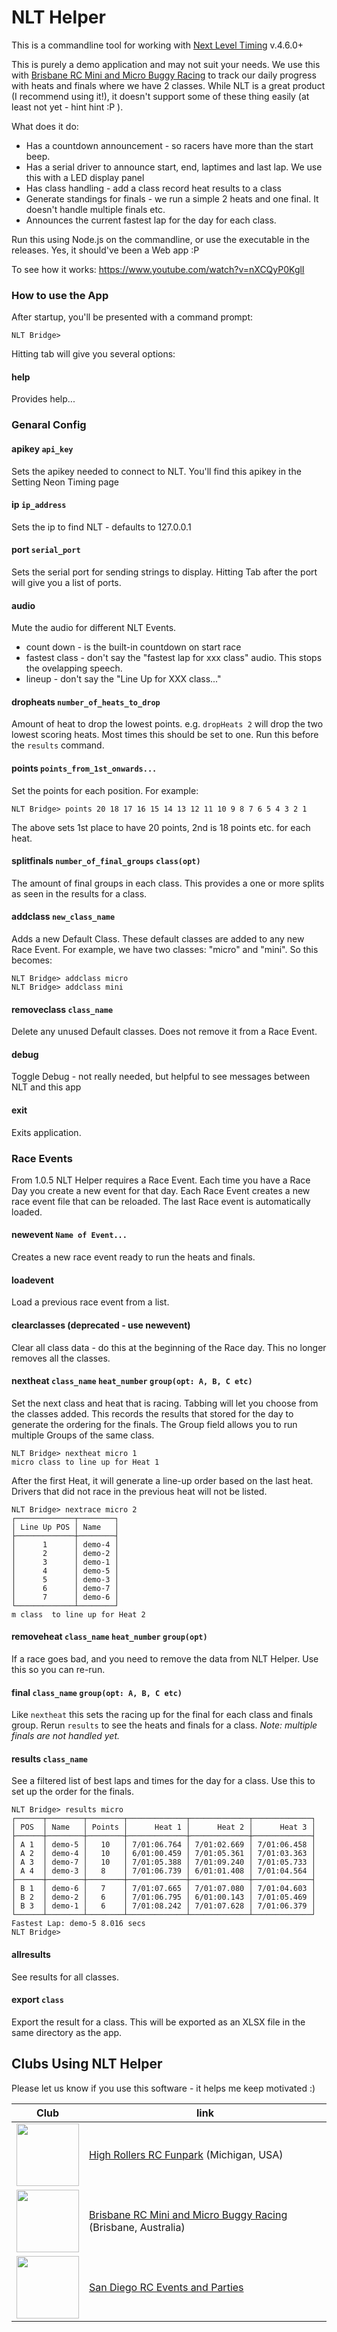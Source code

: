# NLT Helper
This is a commandline tool for working with [Next Level Timing](https://nextleveltiming.com/) v.4.6.0+

This is purely a demo application and may not suit your needs.
We use this with [Brisbane RC Mini and Micro Buggy Racing](https://www.facebook.com/groups/bneminibuggies) to track our daily progress with heats and finals where we have 2 classes.
While NLT is a great product (I recommend using it!), it doesn't support some of these thing easily (at least not yet - hint hint :P ).

What does it do:
* Has a countdown announcement - so racers have more than the start beep.
* Has a serial driver to announce start, end, laptimes and last lap. We use this with a LED display panel
* Has class handling - add a class record heat results to a class
* Generate standings for finals - we run a simple 2 heats and one final. It doesn't handle multiple finals etc.
* Announces the current fastest lap for the day for each class.

Run this using Node.js on the commandline, or use the executable in the releases. 
Yes, it should've been a Web app :P

To see how it works:
https://www.youtube.com/watch?v=nXCQyP0KglI 

### How to use the App
After startup, you'll be presented with a command prompt:
```
NLT Bridge> 
```
Hitting tab will give you several options:
#### help 
Provides help...

### Genaral Config
 
#### apikey ```api_key```
Sets the apikey needed to connect to NLT. You'll find this apikey in the Setting Neon Timing page

#### ip ```ip_address```            
Sets the ip to find NLT - defaults to 127.0.0.1 

#### port ```serial_port```        
Sets the serial port for sending strings to display. Hitting Tab after the port will give you a list of ports.

#### audio 
Mute the audio for different NLT Events.
* count down - is the built-in countdown on start race
* fastest class - don't say the "fastest lap for xxx class" audio. This stops the ovelapping speech.
* lineup - don't say the "Line Up for XXX class..."

#### dropheats ```number_of_heats_to_drop```
Amount of heat to drop the lowest points. e.g. ```dropHeats 2``` will drop the two lowest scoring heats.
Most times this should be set to one. Run this before the ```results``` command.

#### points ```points_from_1st_onwards...```
Set the points for each position. For example:
```
NLT Bridge> points 20 18 17 16 15 14 13 12 11 10 9 8 7 6 5 4 3 2 1
```
The above sets 1st place to have 20 points, 2nd is 18 points etc. for each heat.

#### splitfinals ```number_of_final_groups``` ```class(opt)```
The amount of final groups in each class. This provides a one or more splits as seen in the results for a class.

#### addclass ```new_class_name```
Adds a new Default Class. These default classes are added to any new Race Event.
For example, we have two classes: "micro" and "mini". So this becomes:
```
NLT Bridge> addclass micro
NLT Bridge> addclass mini
```

#### removeclass ```class_name```
Delete any unused Default classes. Does not remove it from a Race Event.

#### debug
Toggle Debug - not really needed, but helpful to see messages between NLT and this app

#### exit
Exits application.

### Race Events
From 1.0.5 NLT Helper requires a Race Event. Each time you have a Race Day you create a new event for that day. Each
Race Event creates a new race event file that can be reloaded. The last Race event is automatically loaded.

#### newevent ```Name of Event...```
Creates a new race event ready to run the heats and finals.

#### loadevent 
Load a previous race event from a list.

#### clearclasses (deprecated - use newevent)
Clear all class data - do this at the beginning of the Race day. This no 
longer removes all the classes.

#### nextheat ```class_name``` ```heat_number``` ```group(opt: A, B, C etc)```
Set the next class and heat that is racing. Tabbing will let you choose from the classes added.
This records the results that stored for the day to generate the ordering for the finals.
The Group field allows you to run multiple Groups of the same class.
```
NLT Bridge> nextheat micro 1
micro class to line up for Heat 1
```
After the first Heat, it will generate a line-up order based on the last heat. 
Drivers that did not race in the previous heat will not be listed.
``` 
NLT Bridge> nextrace micro 2
┌─────────────┬────────┐
│ Line Up POS │ Name   │
├─────────────┼────────┤
│      1      │ demo-4 │
│      2      │ demo-2 │
│      3      │ demo-1 │
│      4      │ demo-5 │
│      5      │ demo-3 │
│      6      │ demo-7 │
│      7      │ demo-6 │
└─────────────┴────────┘
m class  to line up for Heat 2

```

#### removeheat ```class_name``` ```heat_number``` ```group(opt)```
If a race goes bad, and you need to remove the data from NLT Helper. Use this so you can re-run.

#### final ```class_name``` ```group(opt: A, B, C etc)```
Like ```nextheat``` this sets the racing up for the final for each class and finals group.
Rerun ```results``` to see the heats and finals for a class.
_Note: multiple finals are not handled yet._

#### results ```class_name```
See a filtered list of best laps and times for the day for a class. Use this to set up the order for the finals.
```
NLT Bridge> results micro
┌──────┬────────┬────────┬─────────────┬─────────────┬─────────────┐
│ POS  │ Name   │ Points │      Heat 1 │      Heat 2 │      Heat 3 │
├──────┼────────┼────────┼─────────────┼─────────────┼─────────────┤
│ A 1  │ demo-5 │   10   │ 7/01:06.764 │ 7/01:02.669 │ 7/01:06.458 │
│ A 2  │ demo-4 │   10   │ 6/01:00.459 │ 7/01:05.361 │ 7/01:03.363 │
│ A 3  │ demo-7 │   10   │ 7/01:05.388 │ 7/01:09.240 │ 7/01:05.733 │
│ A 4  │ demo-3 │   8    │ 7/01:06.739 │ 6/01:01.408 │ 7/01:04.564 │
├──────┼────────┼────────┼─────────────┼─────────────┼─────────────┤
│ B 1  │ demo-6 │   7    │ 7/01:07.665 │ 7/01:07.080 │ 7/01:04.603 │
│ B 2  │ demo-2 │   6    │ 7/01:06.795 │ 6/01:00.143 │ 7/01:05.469 │
│ B 3  │ demo-1 │   6    │ 7/01:08.242 │ 7/01:07.628 │ 7/01:06.379 │
└──────┴────────┴────────┴─────────────┴─────────────┴─────────────┘
Fastest Lap: demo-5 8.016 secs
NLT Bridge> 
```

#### allresults
See results for all classes.

#### export ```class```
Export the result for a class. This will be exported as an XLSX file in the same directory as the app.





## Clubs Using NLT Helper 
Please let us know if you use this software - it helps me keep motivated :)

| Club                                                                                                       | link                                                                                                            |
|------------------------------------------------------------------------------------------------------------|-----------------------------------------------------------------------------------------------------------------|
| <img src="https://github.com/user-attachments/assets/a9086b3b-b85d-4df2-8cd6-1790629a6bb5" width="100px"/> | [High Rollers RC Funpark](https://www.facebook.com/profile.php?id=61560016574097) (Michigan, USA)               |
| <img src="https://github.com/user-attachments/assets/ff38d5b8-af60-42ab-9591-d19d81dc4a7f" width="100px"/> | [Brisbane RC Mini and Micro Buggy Racing](https://www.facebook.com/groups/bneminibuggies) (Brisbane, Australia) |
| <img src="https://github.com/user-attachments/assets/bbe809a4-3923-42df-abc3-c9d6ca1bdfca" width="100px"/> | [San Diego RC Events and Parties](https://www.sandiegorcevents.com/)                                            |

